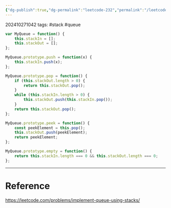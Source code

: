 ```yaml
---
{"dg-publish":true,"dg-permalink":"leetcode-232","permalink":"/leetcode-232/"}
---
```


202410271042
tags: #stack #queue

```js
var MyQueue = function() {
	this.stackIn = [];
	this.stackOut = [];
};

MyQueue.prototype.push = function(x) {
	this.stackIn.push(x);
};

MyQueue.prototype.pop = function() {
	if (this.stackOut.length > 0) {
		return this.stackOut.pop();
	}
	while (this.stackIn.length > 0) {
		this.stackOut.push(this.stackIn.pop());
	}
	return this.stackOut.pop();
};

MyQueue.prototype.peek = function() {
	const peekElement = this.pop();
	this.stackOut.push(peekElement);
	return peekElement;
};

MyQueue.prototype.empty = function() {
	return this.stackIn.length === 0 && this.stackOut.length === 0;
};
```

---
# Reference

https://leetcode.com/problems/implement-queue-using-stacks/